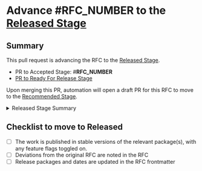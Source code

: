 # Advance #__RFC_NUMBER__ to the [Released Stage](https://github.com/emberjs/rfcs#released)

## Summary

This pull request is advancing the RFC to the [Released Stage](https://github.com/emberjs/rfcs#released).

- PR to Accepted Stage: #__RFC_NUMBER__
- [PR to Ready For Release Stage](__READY_FOR_RELEASE_PR__)

Upon merging this PR, automation will open a draft PR for this RFC to move to the [Recommended Stage](https://github.com/emberjs/rfcs#recommended).

<details>
<summary>Released Stage Summary</summary>

The work is published. If it is codebase-related work, it is in a stable version of the relevant package(s). If there are any critical deviations from the original RFC, they are briefly noted at the top of the RFC.

If the work for an RFC is spread across multiple releases of Ember or other packages, the RFC is considered to be in the Released stage when all features are available in stable releases and those packages and versions are noted in the RFC frontmatter.

Ember's RFC process can be used for process and work plans that are not about code. Some examples include Roadmap RFCs, changes to the RFC process itself, and changes to learning resources. When such an RFC is a candidate for Released, the work should be shipped as described, and the result should presented to the team with the intent of gathering feedback about whether anything is missing. If there is agreement that the work is complete, the RFC may be marked "Released" and a date is provided instead of a version.

An RFC is moved into "Released" when the above is verified by consensus of the relevant team(s) via a PR to update the stage.
</details>

## Checklist to move to Released

- [ ] The work is published in stable versions of the relevant package(s), with any feature flags toggled on.
- [ ] Deviations from the original RFC are noted in the RFC
- [ ] Release packages and dates are updated in the RFC frontmatter

